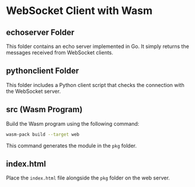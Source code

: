 # WebSocket Client with Wasm

## echoserver Folder
This folder contains an echo server implemented in Go. It simply returns the messages received from WebSocket clients.

## pythonclient Folder
This folder includes a Python client script that checks the connection with the WebSocket server.

## src (Wasm Program)
Build the Wasm program using the following command:
```bash
wasm-pack build --target web
```
This command generates the module in the `pkg` folder.

## index.html
Place the `index.html` file alongside the `pkg` folder on the web server.